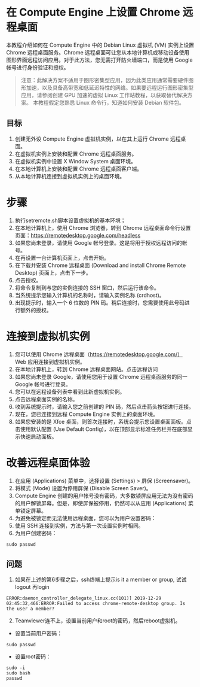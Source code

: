 
# 在 Compute Engine 上设置 Chrome 远程桌面
本教程介绍如何在 Compute Engine 中的 Debian Linux 虚拟机 (VM) 实例上设置 Chrome 远程桌面服务。Chrome 远程桌面可让您从本地计算机或移动设备使用图形界面远程访问应用。对于此方法，您无需打开防火墙端口，而是使用 Google 帐号进行身份验证和授权。

>注意：此解决方案不适用于图形密集型应用，因为此类应用通常需要硬件图形加速，以及具备高带宽和低延迟特性的网络。如果要远程运行图形密集型应用，请参阅创建 GPU 加速的虚拟 Linux 工作站教程，以获取替代解决方案。
本教程假定您熟悉 Linux 命令行，知道如何安装 Debian 软件包。

## 目标
1. 创建无外设 Compute Engine 虚拟机实例，以在其上运行 Chrome 远程桌面。
2. 在虚拟机实例上安装和配置 Chrome 远程桌面服务。
3. 在虚拟机实例中设置 X Window System 桌面环境。
4. 在本地计算机上安装和配置 Chrome 远程桌面客户端。
5. 从本地计算机连接到虚拟机实例上的桌面环境。

# 步骤
1. 执行setremote.sh脚本设置虚拟机的基本环境；
2. 在本地计算机上，使用 Chrome 浏览器，转到 Chrome 远程桌面命令行设置页面：https://remotedesktop.google.com/headless
3. 如果您尚未登录，请使用 Google 帐号登录。这是将用于授权远程访问的帐号。
4. 在再设置一台计算机页面上，点击开始。
5. 在下载并安装 Chrome 远程桌面 (Download and install Chrome Remote Desktop) 页面上，点击下一步。
6. 点击授权。
7. 将命令复制到与您的实例连接的 SSH 窗口，然后运行该命令。
8. 当系统提示您输入计算机的名称时，请输入实例名称 (crdhost)。
9. 出现提示时，输入一个 6 位数的 PIN 码。稍后连接时，您需要使用此号码进行额外的授权。

# 连接到虚拟机实例
1. 您可以使用 Chrome 远程桌面（https://remotedesktop.google.com/） Web 应用连接到虚拟机实例。
2. 在本地计算机上，转到 Chrome 远程桌面网站。点击远程访问
3. 如果您尚未登录 Google，请使用您用于设置 Chrome 远程桌面服务的同一 Google 帐号进行登录。
4. 您可以在远程设备列表中看到此新虚拟机实例。
5. 点击远程桌面实例的名称。
6. 收到系统提示时，请输入您之前创建的 PIN 码，然后点击箭头按钮进行连接。
7. 现在，您已连接到远程 Compute Engine 实例上的桌面环境。
8. 如果您安装的是 Xfce 桌面，则首次连接时，系统会提示您设置桌面面板。点击使用默认配置 (Use Default Config)，以在顶部显示标准任务栏并在底部显示快速启动面板。

# 改善远程桌面体验
1. 在应用 (Applications) 菜单中，选择设置 (Settings) > 屏保 (Screensaver)。
2. 将模式 (Mode) 设置为停用屏保 (Disable Screen Saver)。
3. Compute Engine 创建的用户帐号没有密码，大多数锁屏应用无法为没有密码的用户解锁屏幕。但是，即使屏保被停用，仍然可以从应用 (Applications) 菜单锁定屏幕。
4. 为避免被锁定而无法使用远程桌面，您可以为用户设置密码：
5. 使用 SSH 连接到实例，方法与第一次设置实例时相同。
6. 为用户创建密码：
```
sudo passwd
```

## 问题
1. 如果在上述的第6步骤之后，ssh终端上提示is it a member or group, 试试logout 再login
```
ERROR:daemon_controller_delegate_linux.cc(101)] 2019-12-29 02:45:32,466:ERROR:Failed to access chrome-remote-desktop group. Is the user a member?
```
2. Teamviewer连不上，设置当前用户和root的密码，然后reboot虚拟机。
- 设置当前用户密码：
```
sudo passwd
```
- 设置root密码：
```
sudo -i
sudo bash
passwd
```
